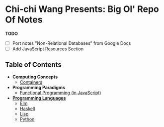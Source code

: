 # Chi-chi Wang Presents: Big Ol' Repo Of Notes
**TODO**
- [ ] Port notes "Non-Relational Databases" from Google Docs
- [ ] Add JavaScript Resources Section

## Table of Contents
* **Computing Concepts**
  * [Containers](./computing-concepts/containers)
* **Programming Paradigms**
  * [Functional Programming (in JavaScript)](./paradigms/functional-programming)
* [**Programming Languages**](./languages)
  * [Elm](./languages/elm)
  * [Haskell](./languages/haskell)
  * [Lisp](./languages/lisp)
  * [Python](./languages/python)
